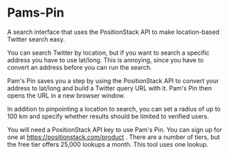 # Pams-Pin

A search interface that uses the PositionStack API to make location-based Twitter search easy.

You can search Twitter by location, but if you want to search a specific address you have to use lat/long. This is annoying, since you have to convert an address before you can run the search. 

Pam's Pin saves you a step by using the PositionStack API to convert your address to lat/long and build a Twitter query URL with it. Pam's Pin then opens the URL in a new browser window. 

In addition to pinpointing a location to search, you can set a radius of up to 100 km and specify whether results should be limited to verified users. 

You will need a PositionStack API key to use Pam's Pin. You can sign up for one at https://positionstack.com/product . There are a number of tiers, but the free tier offers 25,000 lookups a month. This tool uses one lookup. 
